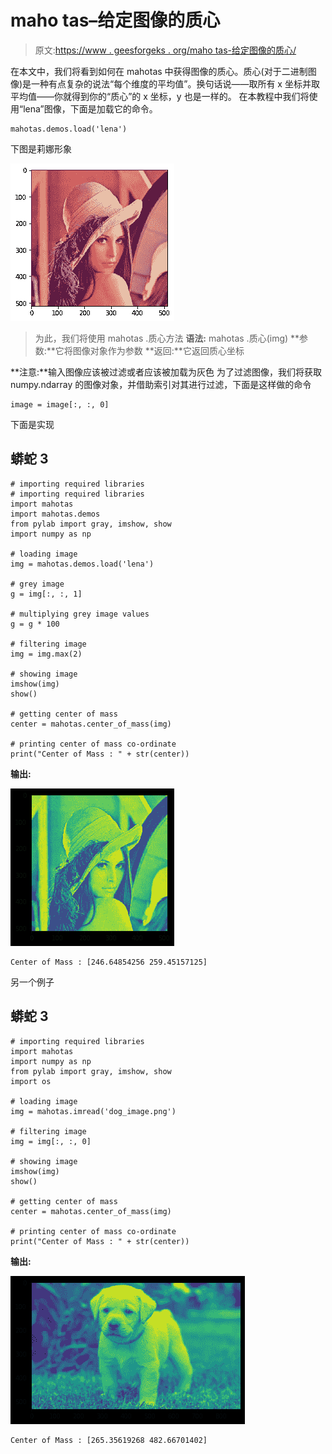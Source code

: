 # maho tas–给定图像的质心

> 原文:[https://www . geesforgeks . org/maho tas-给定图像的质心/](https://www.geeksforgeeks.org/mahotas-center-of-mass-of-given-image/)

在本文中，我们将看到如何在 mahotas 中获得图像的质心。质心(对于二进制图像)是一种有点复杂的说法“每个维度的平均值”。换句话说——取所有 x 坐标并取平均值——你就得到你的“质心”的 x 坐标，y 也是一样的。
在本教程中我们将使用“lena”图像，下面是加载它的命令。

```
mahotas.demos.load('lena')
```

下图是莉娜形象

![](img/c6cf4d1584ad896c98148d7fd44b7f25.png)

> 为此，我们将使用 mahotas .质心方法
> **语法:** mahotas .质心(img)
> **参数:**它将图像对象作为参数
> **返回:**它返回质心坐标

**注意:**输入图像应该被过滤或者应该被加载为灰色
为了过滤图像，我们将获取 numpy.ndarray 的图像对象，并借助索引对其进行过滤，下面是这样做的命令

```
image = image[:, :, 0]
```

下面是实现

## 蟒蛇 3

```
# importing required libraries
# importing required libraries
import mahotas
import mahotas.demos
from pylab import gray, imshow, show
import numpy as np

# loading image
img = mahotas.demos.load('lena')

# grey image
g = img[:, :, 1]

# multiplying grey image values
g = g * 100

# filtering image
img = img.max(2)

# showing image
imshow(img)
show()

# getting center of mass
center = mahotas.center_of_mass(img)

# printing center of mass co-ordinate
print("Center of Mass : " + str(center))
```

**输出:**

![](img/c6b1b900c593c0c9142be426538389bf.png)

```
Center of Mass : [246.64854256 259.45157125]
```

另一个例子

## 蟒蛇 3

```
# importing required libraries
import mahotas
import numpy as np
from pylab import gray, imshow, show
import os

# loading image
img = mahotas.imread('dog_image.png')

# filtering image
img = img[:, :, 0]

# showing image
imshow(img)
show()

# getting center of mass
center = mahotas.center_of_mass(img)

# printing center of mass co-ordinate
print("Center of Mass : " + str(center))
```

**输出:**

![](img/e51142204bd21116f2da7cf4a5ce091f.png)

```
Center of Mass : [265.35619268 482.66701402]
```